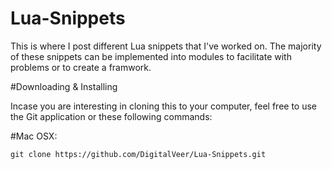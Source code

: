 # Lua-Snippets
This is where I post different Lua snippets that I've worked on. The majority of these snippets can be implemented into modules to facilitate with problems or to create a framwork.


#Downloading & Installing

Incase you are interesting in cloning this to your computer, feel free to use the Git application or these following commands:

#Mac OSX:

`git clone https://github.com/DigitalVeer/Lua-Snippets.git`
